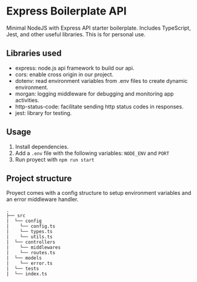 # Express Boilerplate API

Minimal NodeJS with Express API starter boilerplate. Includes TypeScript, Jest, and other useful libraries. This is for personal use.

## Libraries used

- express: node.js api framework to build our api.
- cors: enable cross origin in our project.
- dotenv: read environment variables from .env files to create dynamic environment.
- morgan: logging middleware for debugging and monitoring app activities.
- http-status-code: facilitate sending http status codes in responses.
- jest: library for testing.

## Usage

1. Install dependencies.
2. Add a `.env` file with the following variables: `NODE_ENV` and `PORT`
3. Run proyect with `npm run start`

## Project structure

Proyect comes with a config structure to setup environment variables and an error middleware handler.

```
.  
├── src
|  └── config  
|    └── config.ts  
|    └── types.ts  
|    └── utils.ts  
|  └── controllers  
|    └── middlewares  
|    └── routes.ts  
|  └── models  
|    └── error.ts  
|  └── tests  
|  └── index.ts  

```
